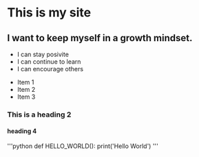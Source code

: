 # This is my site
## I want to keep myself in a growth mindset.
- I can stay posivite
- I can continue to learn
- I can encourage others
* Item 1
* Item 2
* Item 3
### This is a heading 2
#### heading 4
'''python
  def HELLO_WORLD():
   print('Hello World')
'''
